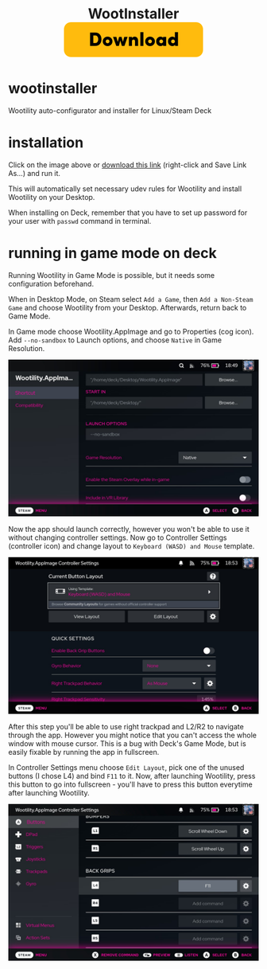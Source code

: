 <h1 align="center">
    WootInstaller
<br>
<a name="Download" href="https://github.com/Calslock/wootinstaller/releases/latest/download/InstallWootility.desktop"><img src="./res/download.png" alt="Download WootInstaller" width="280px"></a>
</h1>

# wootinstaller
Wootility auto-configurator and installer for Linux/Steam Deck

# installation
Click on the image above or [download this link](https://raw.githubusercontent.com/Calslock/wootinstaller/master/InstallWootility.desktop) (right-click and Save Link As...) and run it.

This will automatically set necessary udev rules for Wootility and install Wootility on your Desktop.

When installing on Deck, remember that you have to set up password for your user with `passwd` command in terminal.

# running in game mode on deck
Running Wootility in Game Mode is possible, but it needs some configuration beforehand.

When in Desktop Mode, on Steam select `Add a Game`, then `Add a Non-Steam Game` and choose Wootility from your Desktop. Afterwards, return back to Game Mode.

In Game mode choose Wootility.AppImage and go to Properties (cog icon). Add `--no-sandbox` to Launch options, and choose `Native` in Game Resolution.

<img src='./res/img1.jpg' width='768'>

Now the app should launch correctly, however you won't be able to use it without changing controller settings. Now go to Controller Settings (controller icon) and change layout to `Keyboard (WASD) and Mouse` template.

<img src='./res/img2.jpg' width='768'>

After this step you'll be able to use right trackpad and L2/R2 to navigate through the app. However you might notice that you can't access the whole window with mouse cursor. This is a bug with Deck's Game Mode, but is easily fixable by running the app in fullscreen.

In Controller Settings menu choose `Edit Layout`, pick one of the unused buttons (I chose L4) and bind `F11` to it. Now, after launching Wootility, press this button to go into fullscreen - you'll have to press this button everytime after launching Wootility.

<img src='./res/img3.jpg' width='768'>

